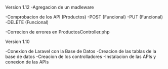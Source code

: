 Version 1.12
-Agregacion de un madleware

-Comprobacion de los API (Productos)
    -POST (Funcional)
    -PUT (Funcional)
    -DELETE (Funcional)

-Correcion de errores en ProductosController.php


Version 1.10

-Conexion de Laravel con la Base de Datos
-Creacion de las tablas de la base de datos
-Creacion de los controlladores
-Instalacion de las APIs y conexion de las APIs